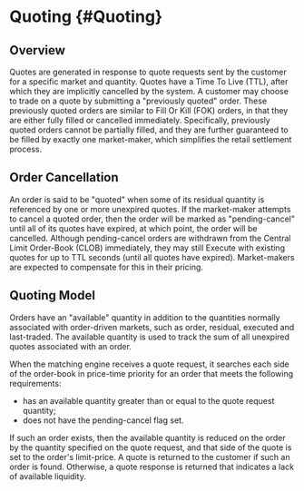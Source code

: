 Quoting {#Quoting}
=======

Overview
--------

Quotes are generated in response to quote requests sent by the customer for a specific market and
quantity. Quotes have a Time To Live (TTL), after which they are implicitly cancelled by the
system. A customer may choose to trade on a quote by submitting a "previously quoted" order. These
previously quoted orders are similar to Fill Or Kill (FOK) orders, in that they are either fully
filled or cancelled immediately. Specifically, previously quoted orders cannot be partially filled,
and they are further guaranteed to be filled by exactly one market-maker, which simplifies the
retail settlement process.

Order Cancellation
------------------

An order is said to be "quoted" when some of its residual quantity is referenced by one or more
unexpired quotes. If the market-maker attempts to cancel a quoted order, then the order will be
marked as "pending-cancel" until all of its quotes have expired, at which point, the order will be
cancelled. Although pending-cancel orders are withdrawn from the Central Limit Order-Book (CLOB)
immediately, they may still Execute with existing quotes for up to TTL seconds (until all quotes
have expired). Market-makers are expected to compensate for this in their pricing.

Quoting Model
-------------

Orders have an "available" quantity in addition to the quantities normally associated with
order-driven markets, such as order, residual, executed and last-traded. The available quantity is
used to track the sum of all unexpired quotes associated with an order.

When the matching engine receives a quote request, it searches each side of the order-book in
price-time priority for an order that meets the following requirements:

- has an available quantity greater than or equal to the quote request quantity;
- does not have the pending-cancel flag set.

If such an order exists, then the available quantity is reduced on the order by the quantity
specified on the quote request, and that side of the quote is set to the order's limit-price. A
quote is returned to the customer if such an order is found. Otherwise, a quote response is returned
that indicates a lack of available liquidity.
